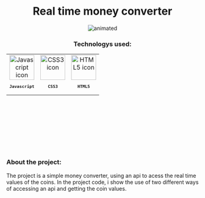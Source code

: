 <h1 align="center">
  Real time money converter
</h1>

<p align="center">
  <img src="https://github.com/joaoneon/money-converter-realtime/assets/6489188/89f971a5-2817-4b92-b082-e0461cdbfc1d" alt="animated" />
</p>
<h3 align="center">
  Technologys used:  
</h3>
<table align="center" height="250px">
 <td align="center">
            <img src="https://skillicons.dev/icons?i=js" width="65px" alt="Javascript icon" /><br>
            <sub>
                <b>
                    <pre>Javascript</pre>
                </b>
            </sub>
        </td>
  <td align="center">
            <img src="https://skillicons.dev/icons?i=css" width="65px" alt="CSS3 icon" /><br>
            <sub>
                <b>
                    <pre>CSS3</pre>
                </b>
            </sub>
        </td>
   <td align="center">
            <img src="https://skillicons.dev/icons?i=html" width="65px" alt="HTML5 icon" /><br>
            <sub>
                <b>
                    <pre>HTML5</pre>
                </b>
            </sub>
        </td>
</table>
  <h3 align="left">
  About the project:  
</h3>
  <p align="left">
    The project is a simple money converter, using an api to acess the real time values of the coins. In the project code, i show the use of two different ways of accessing an api and getting the coin values.
  </p>
